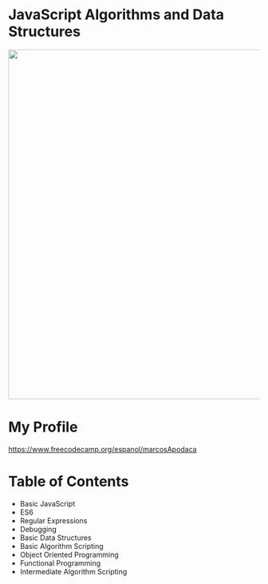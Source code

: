 # JavaScript Algorithms and Data Structures

<img width="700" src="https://www.henleyherald.com/wp-content/uploads/2019/08/66734754_10156176643630988_883564894085971968_o.jpg">

# My Profile 
https://www.freecodecamp.org/espanol/marcosApodaca

# Table of Contents
<ul>
<li>Basic JavaScript</li>
<li>ES6</li>
<li>Regular Expressions</li>
<li>Debugging</li>
<li>Basic Data Structures</li>
<li>Basic Algorithm Scripting</li>
<li>Object Oriented Programming</li>
<li>Functional Programming</li>
<li>Intermediate Algorithm Scripting</li>
</ul>
